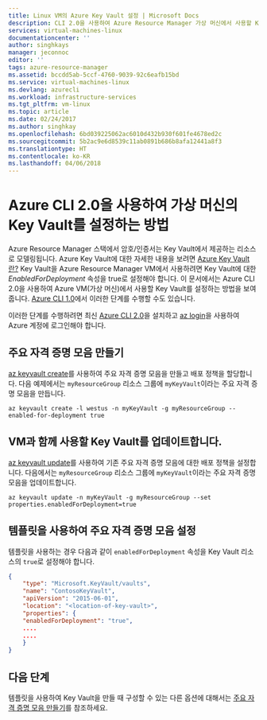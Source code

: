 ```yaml
---
title: Linux VM의 Azure Key Vault 설정 | Microsoft Docs
description: CLI 2.0을 사용하여 Azure Resource Manager 가상 머신에서 사용할 Key Vault를 설정하는 방법
services: virtual-machines-linux
documentationcenter: ''
author: singhkays
manager: jeconnoc
editor: ''
tags: azure-resource-manager
ms.assetid: bccdd5ab-5ccf-4760-9039-92c6eafb15bd
ms.service: virtual-machines-linux
ms.devlang: azurecli
ms.workload: infrastructure-services
ms.tgt_pltfrm: vm-linux
ms.topic: article
ms.date: 02/24/2017
ms.author: singhkay
ms.openlocfilehash: 6bd039225062ac6010d432b930f601fe4678ed2c
ms.sourcegitcommit: 5b2ac9e6d8539c11ab0891b686b8afa12441a8f3
ms.translationtype: HT
ms.contentlocale: ko-KR
ms.lasthandoff: 04/06/2018
---
```

# <a name="how-to-set-up-key-vault-for-virtual-machines-with-the-azure-cli-20"></a>Azure CLI 2.0을 사용하여 가상 머신의 Key Vault를 설정하는 방법

Azure Resource Manager 스택에서 암호/인증서는 Key Vault에서 제공하는 리소스로 모델링됩니다. Azure Key Vault에 대한 자세한 내용을 보려면 [Azure Key Vault란?](../../key-vault/key-vault-whatis.md) Key Vault을 Azure Resource Manager VM에서 사용하려면 Key Vault에 대한 *EnabledForDeployment* 속성을 true로 설정해야 합니다. 이 문서에서는 Azure CLI 2.0을 사용하여 Azure VM(가상 머신)에서 사용할 Key Vault를 설정하는 방법을 보여 줍니다. [Azure CLI 1.0](key-vault-setup-cli-nodejs.md?toc=%2fazure%2fvirtual-machines%2flinux%2ftoc.json)에서 이러한 단계를 수행할 수도 있습니다.

이러한 단계를 수행하려면 최신 [Azure CLI 2.0](/cli/azure/install-az-cli2)을 설치하고 [az login](/cli/azure/reference-index#az_login)을 사용하여 Azure 계정에 로그인해야 합니다.

## <a name="create-a-key-vault"></a>주요 자격 증명 모음 만들기
[az keyvault create](/cli/azure/keyvault#az_keyvault_create)를 사용하여 주요 자격 증명 모음을 만들고 배포 정책을 할당합니다. 다음 예제에서는 `myResourceGroup` 리소스 그룹에 `myKeyVault`이라는 주요 자격 증명 모음을 만듭니다.

```azurecli
az keyvault create -l westus -n myKeyVault -g myResourceGroup --enabled-for-deployment true
```

## <a name="update-a-key-vault-for-use-with-vms"></a>VM과 함께 사용할 Key Vault를 업데이트합니다.
[az keyvault update](/cli/azure/keyvault#az_keyvault_update)를 사용하여 기존 주요 자격 증명 모음에 대한 배포 정책을 설정합니다. 다음에서는 `myResourceGroup` 리소스 그룹에 `myKeyVault`이라는 주요 자격 증명 모음을 업데이트합니다.

```azurecli
az keyvault update -n myKeyVault -g myResourceGroup --set properties.enabledForDeployment=true
```

## <a name="use-templates-to-set-up-key-vault"></a>템플릿을 사용하여 주요 자격 증명 모음 설정
템플릿을 사용하는 경우 다음과 같이 `enabledForDeployment` 속성을 Key Vault 리소스의 `true`로 설정해야 합니다.

```json
{
    "type": "Microsoft.KeyVault/vaults",
    "name": "ContosoKeyVault",
    "apiVersion": "2015-06-01",
    "location": "<location-of-key-vault>",
    "properties": {
    "enabledForDeployment": "true",
    ....
    ....
    }
}
```

## <a name="next-steps"></a>다음 단계
템플릿을 사용하여 Key Vault을 만들 때 구성할 수 있는 다른 옵션에 대해서는 [주요 자격 증명 모음 만들기](https://azure.microsoft.com/documentation/templates/101-key-vault-create/)를 참조하세요.
